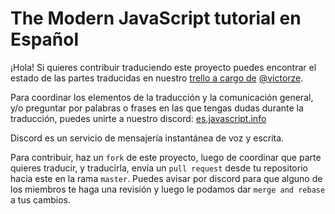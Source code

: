 # The Modern JavaScript tutorial en Español

¡Hola! Si quieres contribuir traduciendo este proyecto puedes encontrar el estado 
de las partes traducidas en nuestro [trello a cargo de](https://trello.com/b/B0jdy1qX/traducción-al-español-del-tutorial-javascriptinfo) 
[@victorze](https://github.io/victorze).

Para coordinar los elementos de la traducción y la comunicación general, y/o 
preguntar por palabras o frases en las que tengas dudas durante la traducción, 
puedes unirte a nuestro discord: [es.javascript.info](https://discord.gg/mcsMcHN) 

Discord es un servicio de mensajería instantánea de voz y escrita. 

Para contribuir, haz un `fork` de este proyecto, luego de coordinar que parte 
quieres traducir, y traducirla, envía un `pull request` desde tu repositorio 
hacia este en la rama `master`. Puedes avisar por discord para que alguno de los miembros te haga una revisión y luego le podamos dar `merge and rebase` a tus cambios. 


